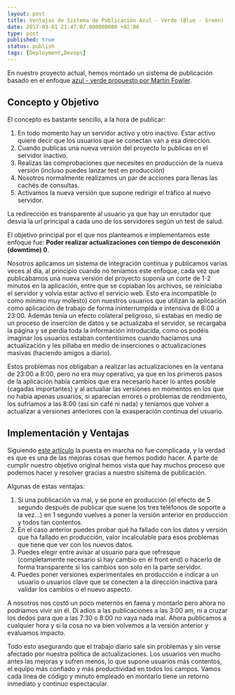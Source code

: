 ```yaml
---
layout: post
title: Ventajas de Sistema de Publicación Azul - Verde (Blue - Green)
date: 2017-03-01 21:47:07.000000000 +02:00
type: post
published: true
status: publish
tags: [Deployment,Devops]
---
```


En nuestro proyecto actual, hemos montado un sistema de publicación basado en el enfoque [azul - verde propuesto por Martin Fowler][1].

## Concepto y Objetivo

El concepto es bastante sencillo, a la hora de publicar:
1. En todo momento hay un servidor activo y otro inactivo. Estar activo quiere decir que los usuarios que se conectan van a esa dirección. 
2. Cuando publicas una nueva versión del proyecto lo publicas en el servidor inactivo.
3. Realizas las comprobaciones que necesites en producción de la nueva versión (incluso puedes lanzar test en producción)
4. Nosotros normalmente realizamos un par de acciones para llenas las cachés de consultas.
5. Activamos la nueva versión que supone redirigir el tráfico al nuevo servidor.

La redirección es transparente al usuario ya que hay un enrutador que desvia la url principal a cada uno de los servidores según un test de salud.

El objetivo principal por el que nos planteamos e implementamos este enfoque fue: **Poder realizar actualizaciones con tiempo de desconexión (downtime) 0**.

Nosotros aplicamos un sistema de integración contínua y publicamos varias veces al día, al principio cuando no teníamos este enfoque, cada vez que publicábamos una nueva versión del proyecto suponía un corte de 1-2 minutos en la aplicación, entre que se copiaban los archivos, se reiniciaba el servidor y volvía estar activo el servicio web. Esto era incompatible (o como mínimo muy molesto) con nuestros usuarios que utilizan la aplicación como aplicación de trabajo de forma ininterrumpida e intensiva de 8:00 a 23:00. Además tenía un efecto colateral peligroso, si estabas en medio de un proceso de inserción de datos y se actualizaba el servidor, se recargaba la página y se perdía toda la información introducida, como os podéis imaginar los usuarios estaban contentísimos cuando hacíamos una actualización y les pillaba en medio de inserciones o actualizaciones masivas (haciendo amigos a diario).

Estos problemas nos obligaban a realizar las actualizaciones en la ventana de 23:00 a 8:00, pero no era muy operativo, ya que en los primeros pasos de la aplicación había cambios que era necesario hacer lo antes posible (cagadas importantes) y al actualiar las versiones en momentos en los que no había apenas usuarios, si aparecían errores o problemas de rendimiento, los sufríamos a las 8:00 (así sin café ni nada) y teníamos que volver a actualizar a versiones anteriores con la exasperación contínua del usuario. 

## Implementación y Ventajas

Siguiendo [este artículo][2] la puesta en marcha no fue complicada, y la verdad es que es una de las mejoras cosas que hemos podido hacer. A parte de cumplir nuestro objetivo original hemos vista que hay muchos proceso que podemos hacer y resolver gracias a nuestro sisitema de publicación.

Algunas de estas ventajas:
1. Si una publicación va mal, y se pone en producción (el efecto de 5 segundo después de publicar que suene los tres teléfonos de soporte a la vez...) en 1 segundo vuelves a poner la versión anterior en producción y todos tan contentos.
2. En el caso anterior puedes probar qué ha fallado con los datos y versión que ha fallado en producción, valor incalculable para esos problemas que tiene que ver con los nuevos datos.
3. Puedes elegir entre avisar al usuario para que refresque (completamente necesario si hay cambio en el front end) o hacerlo de forma transparente si los cambios son solo en la parte servidor.
4. Puedes poner versiones experimentales en producción e indicar a un usuario o usuarios clave que se conecten a la dirección inactiva para validar los cambios o el nuevo aspecto.

A nosotros nos costó un poco meternos en faena y montarlo pero ahora no podríamos vivir sin él. Dí adios a las publicaciones a las 3:00 am, ni a cruzar los dedos para que a las 7:30 o 8:00 no vaya nada mal. Ahora publicamos a cualquier hora y si la cosa no va bien volvemos a la versión anterior y evaluamos impacto.

Todo esto asegurando que el trabajo diario sale sin problemas y sin verse afectado por nuestra política de actualizaciones. Los usuarios ven mucho antes las mejoras y sufren menos, lo que supone usuarios más contentos, el equipo más confiado y más productividad en todos los campos. Vamos cada línea de código y minuto empleado en montarlo tiene un retorno inmediato y continuo espectacular. 

[1]: https://martinfowler.com/bliki/BlueGreenDeployment.html
[2]: https://kevinareed.com/2015/11/07/how-to-deploy-anything-in-iis-with-zero-downtime-on-a-single-server/
